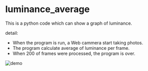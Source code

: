 # luminance_average
This is a python code which can show a graph of luminance.

detail:

- When the program is run, a Web cammera start taking photos.
- The program calculate average of luminance per frame.
- When 200 of frames were processed, the program is over.

![demo](pushpopmatrix/luminance_average/graph.gif)

